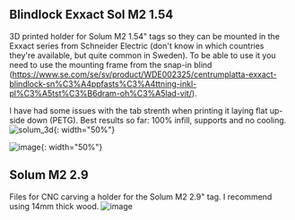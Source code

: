## Blindlock Exxact Sol M2 1.54
3D printed holder for Solum M2 1.54" tags so they can be mounted in the Exxact series from Schneider Electric (don't know in which countries they're available, but quite common in Sweden).
To be able to use it you need to use the mounting frame from the snap-in blind (https://www.se.com/se/sv/product/WDE002325/centrumplatta-exxact-blindlock-sn%C3%A4ppfasts%C3%A4ttning-inkl-pl%C3%A5tst%C3%B6dram-oh%C3%A5lad-vit/).

I have had some issues with the tab strenth when printing it laying flat up-side down (PETG). Best results so far: 100% infill, supports and no cooling.
![solum_3d](https://github.com/boppen79/label-case/assets/18470418/f93d7582-1a60-4869-a683-f91b65b441f9){: width="50%"}

![image](https://github.com/boppen79/label-case/assets/18470418/2d83bab2-9d72-463a-a810-31a71645c358){: width="50%"}


## Solum M2 2.9
Files for CNC carving a holder for the Solum M2 2.9" tag. I recommend using 14mm thick wood.
![image](https://github.com/boppen79/label-case/assets/18470418/7ac70392-2782-4679-a0ba-1f00511a1e04)


